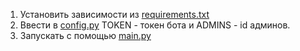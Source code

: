 1. Установить зависимости из [requirements.txt](requirements.txt)
2. Ввести в [config.py](config.py) TOKEN - токен бота и ADMINS - id админов.
3. Запускать с помощью [main.py](main.py)
